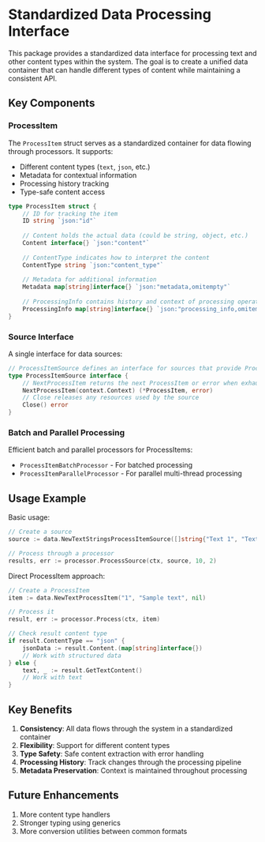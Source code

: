 # Standardized Data Processing Interface

This package provides a standardized data interface for processing text and other content types within the system. The goal is to create a unified data container that can handle different types of content while maintaining a consistent API.

## Key Components

### ProcessItem

The `ProcessItem` struct serves as a standardized container for data flowing through processors. It supports:

- Different content types (`text`, `json`, etc.)
- Metadata for contextual information
- Processing history tracking
- Type-safe content access

```go
type ProcessItem struct {
    // ID for tracking the item
    ID string `json:"id"`
    
    // Content holds the actual data (could be string, object, etc.)
    Content interface{} `json:"content"`
    
    // ContentType indicates how to interpret the content
    ContentType string `json:"content_type"`
    
    // Metadata for additional information
    Metadata map[string]interface{} `json:"metadata,omitempty"`
    
    // ProcessingInfo contains history and context of processing operations
    ProcessingInfo map[string]interface{} `json:"processing_info,omitempty"`
}
```

### Source Interface

A single interface for data sources:

```go
// ProcessItemSource defines an interface for sources that provide ProcessItems
type ProcessItemSource interface {
    // NextProcessItem returns the next ProcessItem or error when exhausted
    NextProcessItem(context.Context) (*ProcessItem, error)
    // Close releases any resources used by the source
    Close() error
}
```

### Batch and Parallel Processing

Efficient batch and parallel processors for ProcessItems:

- `ProcessItemBatchProcessor` - For batched processing
- `ProcessItemParallelProcessor` - For parallel multi-thread processing

## Usage Example

Basic usage:

```go
// Create a source
source := data.NewTextStringsProcessItemSource([]string{"Text 1", "Text 2"})

// Process through a processor
results, err := processor.ProcessSource(ctx, source, 10, 2)
```

Direct ProcessItem approach:

```go
// Create a ProcessItem
item := data.NewTextProcessItem("1", "Sample text", nil)

// Process it
result, err := processor.Process(ctx, item)

// Check result content type
if result.ContentType == "json" {
    jsonData := result.Content.(map[string]interface{})
    // Work with structured data
} else {
    text, _ := result.GetTextContent()
    // Work with text
}
```

## Key Benefits

1. **Consistency**: All data flows through the system in a standardized container
2. **Flexibility**: Support for different content types
3. **Type Safety**: Safe content extraction with error handling
4. **Processing History**: Track changes through the processing pipeline
5. **Metadata Preservation**: Context is maintained throughout processing

## Future Enhancements

1. More content type handlers
2. Stronger typing using generics
3. More conversion utilities between common formats 